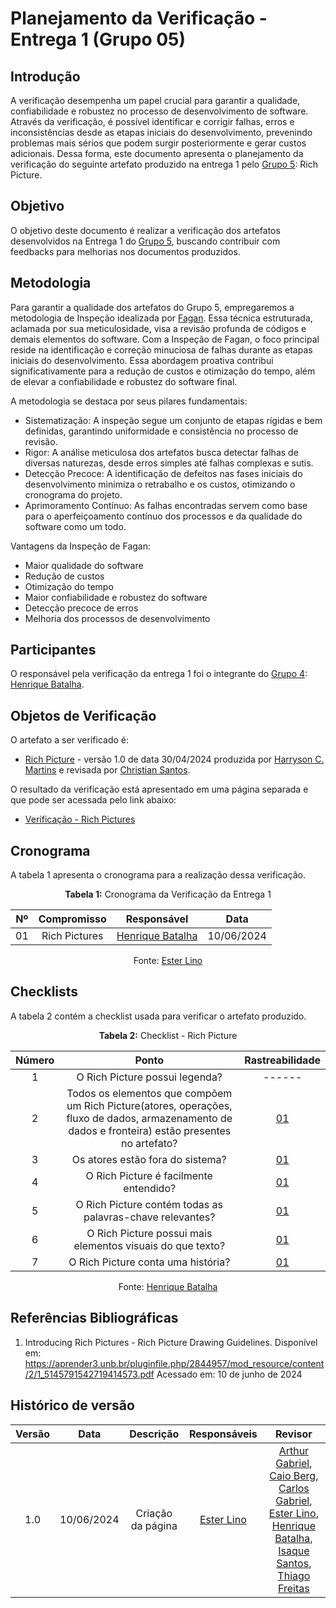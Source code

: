 # Planejamento da Verificação - Entrega 1 (Grupo 05)

## Introdução

A verificação desempenha um papel crucial para garantir a qualidade, confiabilidade e robustez no processo de desenvolvimento de software. Através da verificação, é possível identificar e corrigir falhas, erros e inconsistências desde as etapas iniciais do desenvolvimento, prevenindo problemas mais sérios que podem surgir posteriormente e gerar custos adicionais. Dessa forma, este documento apresenta o planejamento da verificação do seguinte artefato produzido na entrega 1 pelo [Grupo 5](https://requisitos-de-software.github.io/2024.): Rich Picture.

## Objetivo

O objetivo deste documento é realizar a verificação dos artefatos desenvolvidos na Entrega 1 do [Grupo 5](https://requisitos-de-software.github.io/2024.1-Sinesp_Cidadao/), buscando contribuir com feedbacks para melhorias nos documentos produzidos.

## Metodologia

Para garantir a qualidade dos artefatos do Grupo 5, empregaremos a metodologia de Inspeção idealizada por [Fagan](#ancora2). Essa técnica estruturada, aclamada por sua meticulosidade, visa a revisão profunda de códigos e demais elementos do software. Com a Inspeção de Fagan, o foco principal reside na identificação e correção minuciosa de falhas durante as etapas iniciais do desenvolvimento. Essa abordagem proativa contribui significativamente para a redução de custos e otimização do tempo, além de elevar a confiabilidade e robustez do software final.

A metodologia se destaca por seus pilares fundamentais:

- Sistematização: A inspeção segue um conjunto de etapas rígidas e bem definidas, garantindo uniformidade e consistência no processo de revisão.
- Rigor: A análise meticulosa dos artefatos busca detectar falhas de diversas naturezas, desde erros simples até falhas complexas e sutis.
- Detecção Precoce: A identificação de defeitos nas fases iniciais do desenvolvimento minimiza o retrabalho e os custos, otimizando o cronograma do projeto.
- Aprimoramento Contínuo: As falhas encontradas servem como base para o aperfeiçoamento contínuo dos processos e da qualidade do software como um todo.

Vantagens da Inspeção de Fagan:

- Maior qualidade do software
- Redução de custos
- Otimização do tempo
- Maior confiabilidade e robustez do software
- Detecção precoce de erros
- Melhoria dos processos de desenvolvimento

## Participantes

O responsável pela verificação da entrega 1 foi o integrante do [Grupo 4](https://requisitos-de-software.github.io/2024.1-Gov.br/#/): [Henrique Batalha](https://github.com/HeBatalha).

## Objetos de Verificação

O artefato a ser verificado é:
- [Rich Picture](https://requisitos-de-software.github.io/2024.1-Sinesp_Cidadao/Planejamento/Rich_pictures/) - versão 1.0 de data 30/04/2024 produzida por [Harryson C. Martins](https://github.com/harry-cmartin) e revisada por [Christian Santos](https://github.com/crstyhs).

O resultado da verificação está apresentado em uma página separada e que pode ser acessada pelo link abaixo:

- [Verificação - Rich Pictures](https://requisitos-de-software.github.io/2024.1-Gov.br/#/verificacao/grupo+1/entrega1/rich_picture_verificacao)

## Cronograma

A tabela 1 apresenta o cronograma para a realização dessa verificação. 

<font><p style="text-align: center">**Tabela 1:** Cronograma da Verificação da Entrega 1</p></font>

| Nº | Compromisso | Responsável | Data |
|:--:|:-----------:|:-----------:|:----:|
| 01 | Rich Pictures | [Henrique Batalha](https://github.com/HeBatalha) | 10/06/2024 |

<div align="center">Fonte: <a href="https://github.com/esteerlino">Ester Lino</a></div>

## Checklists

A tabela 2 contém a checklist usada para verificar o artefato produzido.

<font><p style="text-align: center">**Tabela 2:** Checklist - Rich Picture</p></font>

| Número | Ponto | Rastreabilidade |
| :----: | :---: | :-------------: |
| 1 | O Rich Picture possui legenda? | ------ |
| 2 | Todos os elementos que compõem um Rich Picture(atores, operações, fluxo de dados, armazenamento de dados e fronteira) estão presentes no artefato? | [01](#ref1) |
| 3 | Os atores estão fora do sistema? | [01](#ref1) | 
| 4 | O Rich Picture é facilmente entendido? | [01](#ref1) |
| 5 | O Rich Picture contém todas as palavras-chave relevantes? | [01](#ref1) |
| 6 | O Rich Picture possui mais elementos visuais do que texto? | [01](#ref1) |
| 7 | O Rich Picture conta uma história? | [01](#ref1) |

<div align="center">Fonte: <a href="https://github.com/HeBatalha">Henrique Batalha</a></div>

## Referências Bibliográficas

<a id="ref1"></a>

1. Introducing Rich Pictures - Rich Picture Drawing Guidelines. Disponível em: https://aprender3.unb.br/pluginfile.php/2844957/mod_resource/content/2/1_5145791542719414573.pdf Acessado em: 10 de junho de 2024

## Histórico de versão

| Versão | Data | Descrição | Responsáveis | Revisor |
| :----: | :--: | :-----------------------------------------------------: | :----------------------------------------------------------------------------------------------: | :----------------------------------------------: |
|  1.0   | 10/06/2024 | Criação da página  | [Ester Lino](https://github.com/esteerlino) | [Arthur Gabriel](ArthurGabrieel), [Caio Berg](https://github.com/Caio-bergbjj), [Carlos Gabriel](https://github.com/TheCarlosRamos), [Ester Lino](https://github.com/esteerlino), [Henrique Batalha](https://github.com/HeBatalha), [Isaque Santos](https://github.com/IsaqueSH), [Thiago Freitas](https://github.com/thiagorfreitas) |